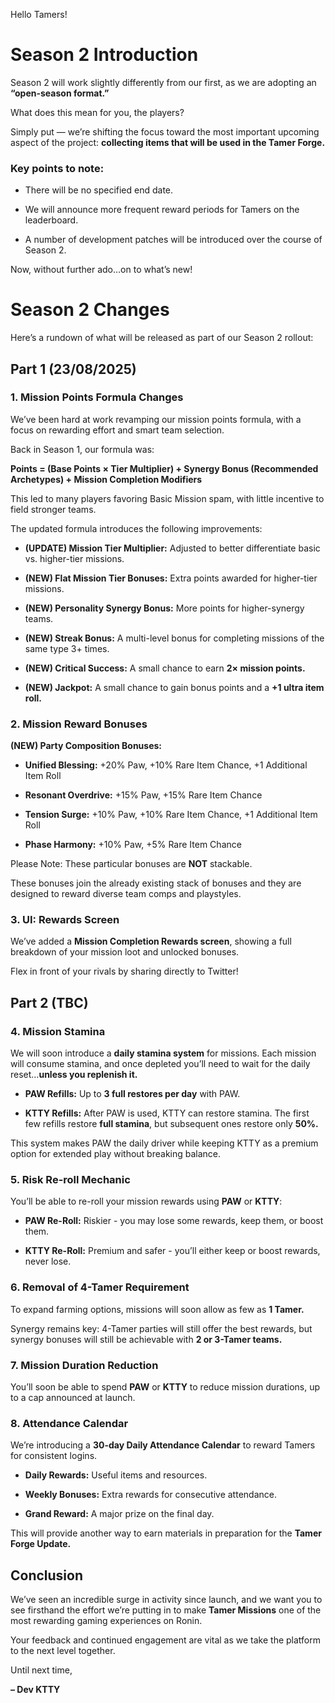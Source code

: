 <!DOCTYPE html>
<html>

<head>
  <meta charset="utf-8">
  <meta name="viewport" content="width=device-width, initial-scale=1.0">
  <title>Welcome file</title>
  <link rel="stylesheet" href="https://stackedit.io/style.css" />
</head>

<body class="stackedit">
  <div class="stackedit__html"><p>Hello Tamers!</p>
<h1 id="season-2-introduction">Season 2 Introduction</h1>
<p>Season 2 will work slightly differently from our first, as we are adopting an <strong>“open-season format.”</strong></p>
<p>What does this mean for you, the players?</p>
<p>Simply put — we’re shifting the focus toward the most important upcoming aspect of the project: <strong>collecting items that will be used in the Tamer Forge.</strong></p>
<h3 id="key-points-to-note">Key points to note:</h3>
<ul>
<li>
<p>There will be no specified end date.</p>
</li>
<li>
<p>We will announce more frequent reward periods for Tamers on the leaderboard.</p>
</li>
<li>
<p>A number of development patches will be introduced over the course of Season 2.</p>
</li>
</ul>
<p>Now, without further ado…on to what’s new!</p>
<h1 id="season-2-changes">Season 2 Changes</h1>
<p>Here’s a rundown of what will be released as part of our Season 2 rollout:</p>
<h2 id="part-1-23082025">Part 1 (23/08/2025)</h2>
<h3 id="mission-points-formula-changes">1. Mission Points Formula Changes</h3>
<p>We’ve been hard at work revamping our mission points formula, with a focus on rewarding effort and smart team selection.</p>
<p>Back in Season 1, our formula was:</p>
<p><strong>Points = (Base Points × Tier Multiplier) + Synergy Bonus (Recommended Archetypes) + Mission Completion Modifiers</strong></p>
<p>This led to many players favoring Basic Mission spam, with little incentive to field stronger teams.</p>
<p>The updated formula introduces the following improvements:</p>
<ul>
<li>
<p><strong>(UPDATE) Mission Tier Multiplier:</strong> Adjusted to better differentiate basic vs. higher-tier missions.</p>
</li>
<li>
<p><strong>(NEW) Flat Mission Tier Bonuses:</strong> Extra points awarded for higher-tier missions.</p>
</li>
<li>
<p><strong>(NEW) Personality Synergy Bonus:</strong> More points for higher-synergy teams.</p>
</li>
<li>
<p><strong>(NEW) Streak Bonus:</strong> A multi-level bonus for completing missions of the same type 3+ times.</p>
</li>
<li>
<p><strong>(NEW) Critical Success:</strong> A small chance to earn <strong>2× mission points.</strong></p>
</li>
<li>
<p><strong>(NEW) Jackpot:</strong> A small chance to gain bonus points and a <strong>+1 ultra item roll.</strong></p>
</li>
</ul>
<h3 id="mission-reward-bonuses">2. Mission Reward Bonuses</h3>
<p><strong>(NEW) Party Composition Bonuses:</strong></p>
<ul>
<li>
<p><strong>Unified Blessing:</strong> +20% Paw, +10% Rare Item Chance, +1 Additional Item Roll</p>
</li>
<li>
<p><strong>Resonant Overdrive:</strong> +15% Paw, +15% Rare Item Chance</p>
</li>
<li>
<p><strong>Tension Surge:</strong> +10% Paw, +10% Rare Item Chance, +1 Additional Item Roll</p>
</li>
<li>
<p><strong>Phase Harmony:</strong> +10% Paw, +5% Rare Item Chance</p>
</li>
</ul>
<p>Please Note: These particular bonuses are <strong>NOT</strong> stackable.</p>
<p>These bonuses join the already existing stack of bonuses and they are designed to reward diverse team comps and playstyles.</p>
<h3 id="ui-rewards-screen">3. UI: Rewards Screen</h3>
<p>We’ve added a <strong>Mission Completion Rewards screen</strong>, showing a full breakdown of your mission loot and unlocked bonuses.</p>
<p>Flex in front of your rivals by sharing directly to Twitter!</p>
<h2 id="part-2-tbc">Part 2 (TBC)</h2>
<h3 id="mission-stamina">4. Mission Stamina</h3>
<p>We will soon introduce a <strong>daily stamina system</strong> for missions. Each mission will consume stamina, and once depleted you’ll need to wait for the daily reset…<strong>unless you replenish it.</strong></p>
<ul>
<li>
<p><strong>PAW Refills:</strong> Up to <strong>3 full restores per day</strong> with PAW.</p>
</li>
<li>
<p><strong>KTTY Refills:</strong> After PAW is used, KTTY can restore stamina. The first few refills restore <strong>full stamina</strong>, but subsequent ones restore only <strong>50%.</strong></p>
</li>
</ul>
<p>This system makes PAW the daily driver while keeping KTTY as a premium option for extended play without breaking balance.</p>
<h3 id="risk-re-roll-mechanic">5. Risk Re-roll Mechanic</h3>
<p>You’ll be able to re-roll your mission rewards using <strong>PAW</strong> or <strong>KTTY</strong>:</p>
<ul>
<li>
<p><strong>PAW Re-Roll:</strong> Riskier - you may lose some rewards, keep them, or boost them.</p>
</li>
<li>
<p><strong>KTTY Re-Roll:</strong> Premium and safer - you’ll either keep or boost rewards, never lose.</p>
</li>
</ul>
<h3 id="removal-of-4-tamer-requirement">6. Removal of 4-Tamer Requirement</h3>
<p>To expand farming options, missions will soon allow as few as <strong>1 Tamer.</strong></p>
<p>Synergy remains key: 4-Tamer parties will still offer the best rewards, but synergy bonuses will still be achievable with <strong>2 or 3-Tamer teams.</strong></p>
<h3 id="mission-duration-reduction">7. Mission Duration Reduction</h3>
<p>You’ll soon be able to spend <strong>PAW</strong> or <strong>KTTY</strong> to reduce mission durations, up to a cap announced at launch.</p>
<h3 id="attendance-calendar">8. Attendance Calendar</h3>
<p>We’re introducing a <strong>30-day Daily Attendance Calendar</strong> to reward Tamers for consistent logins.</p>
<ul>
<li>
<p><strong>Daily Rewards:</strong> Useful items and resources.</p>
</li>
<li>
<p><strong>Weekly Bonuses:</strong> Extra rewards for consecutive attendance.</p>
</li>
<li>
<p><strong>Grand Reward:</strong> A major prize on the final day.</p>
</li>
</ul>
<p>This will provide another way to earn materials in preparation for the <strong>Tamer Forge Update.</strong></p>
<h2 id="conclusion">Conclusion</h2>
<p>We’ve seen an incredible surge in activity since launch, and we want you to see firsthand the effort we’re putting in to make <strong>Tamer Missions</strong> one of the most rewarding gaming experiences on Ronin.</p>
<p>Your feedback and continued engagement are vital as we take the platform to the next level together.</p>
<p>Until next time,</p>
<p><strong>– Dev KTTY</strong></p>
</div>
</body>

</html>
